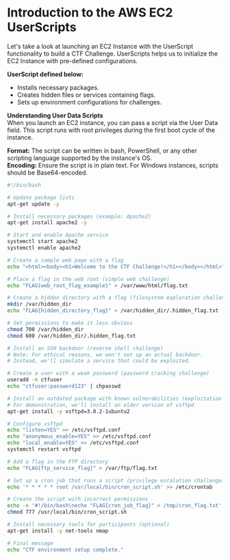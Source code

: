 # Introduction to the AWS EC2 UserScripts
Let's take a look at launching an EC2 Instance with the UserScript functionality to build a CTF Challenge. UserScripts helps us to initialize the EC2 Instance with pre-defined configurations.  

**UserScript defined below:**  
- Installs necessary packages.  
- Creates hidden files or services containing flags.  
- Sets up environment configurations for challenges.  

**Understanding User Data Scripts**  
When you launch an EC2 instance, you can pass a script via the User Data field. This script runs with root privileges during the first boot cycle of the instance.  

**Format:** The script can be written in bash, PowerShell, or any other scripting language supported by the instance's OS.  
**Encoding:** Ensure the script is in plain text. For Windows instances, scripts should be Base64-encoded.  

```bash
#!/bin/bash

# Update package lists
apt-get update -y

# Install necessary packages (example: Apache2)
apt-get install apache2 -y

# Start and enable Apache service
systemctl start apache2
systemctl enable apache2

# Create a sample web page with a flag
echo "<html><body><h1>Welcome to the CTF Challenge!</h1></body></html>" > /var/www/html/index.html

# Place a flag in the web root (simple web challenge)
echo "FLAG{web_root_flag_example}" > /var/www/html/flag.txt

# Create a hidden directory with a flag (filesystem exploration challenge)
mkdir /var/hidden_dir
echo "FLAG{hidden_directory_flag}" > /var/hidden_dir/.hidden_flag.txt

# Set permissions to make it less obvious
chmod 700 /var/hidden_dir
chmod 600 /var/hidden_dir/.hidden_flag.txt

# Install an SSH backdoor (reverse shell challenge)
# Note: For ethical reasons, we won't set up an actual backdoor.
# Instead, we'll simulate a service that could be exploited.

# Create a user with a weak password (password cracking challenge)
useradd -m ctfuser
echo "ctfuser:password123" | chpasswd

# Install an outdated package with known vulnerabilities (exploitation challenge)
# For demonstration, we'll install an older version of vsftpd
apt-get install -y vsftpd=3.0.2-1ubuntu2

# Configure vsftpd
echo "listen=YES" >> /etc/vsftpd.conf
echo "anonymous_enable=YES" >> /etc/vsftpd.conf
echo "local_enable=YES" >> /etc/vsftpd.conf
systemctl restart vsftpd

# Add a flag in the FTP directory
echo "FLAG{ftp_service_flag}" > /var/ftp/flag.txt

# Set up a cron job that runs a script (privilege escalation challenge)
echo '* * * * * root /usr/local/bin/cron_script.sh' >> /etc/crontab

# Create the script with incorrect permissions
echo -e '#!/bin/bash\necho "FLAG{cron_job_flag}" > /tmp/cron_flag.txt' > /usr/local/bin/cron_script.sh
chmod 777 /usr/local/bin/cron_script.sh

# Install necessary tools for participants (optional)
apt-get install -y net-tools nmap

# Final message
echo "CTF environment setup complete."

```
